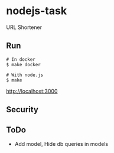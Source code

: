 # nodejs-task
URL Shortener

## Run

```
# In docker
$ make docker

# With node.js
$ make
```

[http://localhost:3000](http://localhost:3000)


## Security

## ToDo
- Add model, Hide db queries in models
